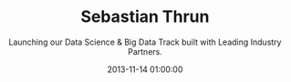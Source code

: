 ---
layout: post
title:  "Sebastian Thrun"
subtitle:  "Launching our Data Science & Big Data Track built with Leading Industry Partners."
date:   2013-11-14 01:00:00
refurl: http://blog.udacity.com/2013/11/sebastian-thrun-launching-our-data.html
source: blog.udacity.com
categories: linkpost
tag: post
---